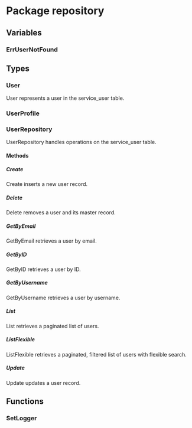 # Package repository

## Variables

### ErrUserNotFound

## Types

### User

User represents a user in the service_user table.

### UserProfile

### UserRepository

UserRepository handles operations on the service_user table.

#### Methods

##### Create

Create inserts a new user record.

##### Delete

Delete removes a user and its master record.

##### GetByEmail

GetByEmail retrieves a user by email.

##### GetByID

GetByID retrieves a user by ID.

##### GetByUsername

GetByUsername retrieves a user by username.

##### List

List retrieves a paginated list of users.

##### ListFlexible

ListFlexible retrieves a paginated, filtered list of users with flexible search.

##### Update

Update updates a user record.

## Functions

### SetLogger
